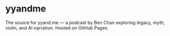 # yyandme
The source for yyand.me — a podcast by Ben Chan exploring legacy, myth, violin, and AI narration. Hosted on GitHub Pages.
